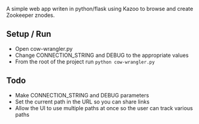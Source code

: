 A simple web app writen in python/flask using Kazoo to browse and create Zookeeper znodes.

Setup / Run
-----------

- Open cow-wrangler.py
- Change CONNECTION_STRING and DEBUG to the appropriate values
- From the root of the project run `python cow-wrangler.py`

Todo
----

- Make CONNECTION_STRING and DEBUG parameters
- Set the current path in the URL so you can share links
- Allow the UI to use multiple paths at once so the user can track various paths
